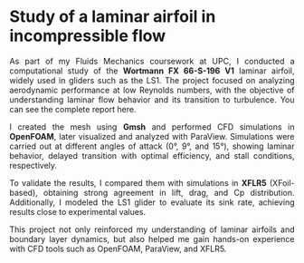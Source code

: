 # Study of a laminar airfoil in incompressible flow

<p style="text-align: justify;">
As part of my Fluids Mechanics coursework at UPC, I conducted a computational study of the <b>Wortmann FX 66-S-196 V1</b> laminar airfoil, widely used in gliders such as the LS1. The project focused on analyzing aerodynamic performance at low Reynolds numbers, with the objective of understanding laminar flow behavior and its transition to turbulence. You can see the complete report here.
</p>
  
<p style="text-align: justify;">
I created the mesh using <b>Gmsh</b> and performed CFD simulations in <b>OpenFOAM</b>, later visualized and analyzed with ParaView. Simulations were carried out at different angles of attack (0°, 9°, and 15°), showing laminar behavior, delayed transition with optimal efficiency, and stall conditions, respectively.
</p>

<p style="text-align: justify;">
To validate the results, I compared them with simulations in <b>XFLR5</b> (XFoil-based), obtaining strong agreement in lift, drag, and Cp distribution. Additionally, I modeled the LS1 glider to evaluate its sink rate, achieving results close to experimental values.
</p>

<p style="text-align: justify;">
This project not only reinforced my understanding of laminar airfoils and boundary layer dynamics, but also helped me gain hands-on experience with CFD tools such as OpenFOAM, ParaView, and XFLR5.
</p>
